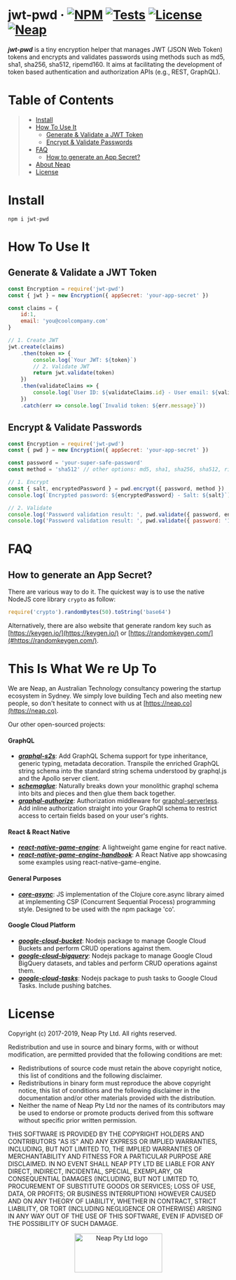 # jwt-pwd &middot;  [![NPM](https://img.shields.io/npm/v/jwt-pwd.svg?style=flat)](https://www.npmjs.com/package/jwt-pwd) [![Tests](https://travis-ci.org/nicolasdao/jwt-pwd.svg?branch=master)](https://travis-ci.org/nicolasdao/jwt-pwd) [![License](https://img.shields.io/badge/License-BSD%203--Clause-blue.svg)](https://opensource.org/licenses/BSD-3-Clause) [![Neap](https://neap.co/img/made_by_neap.svg)](#this-is-what-we-re-up-to)
__*jwt-pwd*__ is a tiny encryption helper that manages JWT (JSON Web Token) tokens and encrypts and validates passwords using methods such as md5, sha1, sha256, sha512, ripemd160. It aims at facilitating the development of token based authentication and authorization APIs (e.g., REST, GraphQL). 

# Table of Contents

> * [Install](#install) 
> * [How To Use It](#how-to-use-it) 
> 	- [Generate & Validate a JWT Token](#generate--validate-a-jwt-token) 
> 	- [Encrypt & Validate Passwords](#encrypt--validate-passwords) 
> * [FAQ](#faq) 
> 	- [How to generate an App Secret?](#how-to-generate-an-app-secret) 
> * [About Neap](#this-is-what-we-re-up-to)
> * [License](#license)


# Install
```
npm i jwt-pwd
```

# How To Use It
## Generate & Validate a JWT Token

```js
const Encryption = require('jwt-pwd')
const { jwt } = new Encryption({ appSecret: 'your-app-secret' })

const claims = {
	id:1,
	email: 'you@coolcompany.com'
}

// 1. Create JWT
jwt.create(claims)
	.then(token => {
		console.log(`Your JWT: ${token}`)
		// 2. Validate JWT
		return jwt.validate(token)
	})
	.then(validateClaims => {
		console.log(`User ID: ${validateClaims.id} - User email: ${validateClaims.email}`)
	})
	.catch(err => console.log(`Invalid token: ${err.message}`))

```

## Encrypt & Validate Passwords

```js
const Encryption = require('jwt-pwd')
const { pwd } = new Encryption({ appSecret: 'your-app-secret' })

const password = 'your-super-safe-password'
const method = 'sha512' // other options: md5, sha1, sha256, sha512, ripemd160

// 1. Encrypt
const { salt, encryptedPassword } = pwd.encrypt({ password, method })
console.log(`Encrypted password: ${encryptedPassword} - Salt: ${salt}`)

// 2. Validate
console.log('Password validation result: ', pwd.validate({ password, encryptedPassword, salt, method })) 
console.log('Password validation result: ', pwd.validate({ password: '123', encryptedPassword, salt, method }))

```

# FAQ
## How to generate an App Secret?

There are various way to do it. The quickest way is to use the native NodeJS core library `crypto` as follow:

```js
require('crypto').randomBytes(50).toString('base64')
````

Alternatively, there are also website that generate random key such as [https://keygen.io/](https://keygen.io/) or [https://randomkeygen.com/](#https://randomkeygen.com/).

# This Is What We re Up To
We are Neap, an Australian Technology consultancy powering the startup ecosystem in Sydney. We simply love building Tech and also meeting new people, so don't hesitate to connect with us at [https://neap.co](https://neap.co).

Our other open-sourced projects:
#### GraphQL
* [__*graphql-s2s*__](https://github.com/nicolasdao/graphql-s2s): Add GraphQL Schema support for type inheritance, generic typing, metadata decoration. Transpile the enriched GraphQL string schema into the standard string schema understood by graphql.js and the Apollo server client.
* [__*schemaglue*__](https://github.com/nicolasdao/schemaglue): Naturally breaks down your monolithic graphql schema into bits and pieces and then glue them back together.
* [__*graphql-authorize*__](https://github.com/nicolasdao/graphql-authorize.git): Authorization middleware for [graphql-serverless](https://github.com/nicolasdao/graphql-serverless). Add inline authorization straight into your GraphQl schema to restrict access to certain fields based on your user's rights.

#### React & React Native
* [__*react-native-game-engine*__](https://github.com/bberak/react-native-game-engine): A lightweight game engine for react native.
* [__*react-native-game-engine-handbook*__](https://github.com/bberak/react-native-game-engine-handbook): A React Native app showcasing some examples using react-native-game-engine.

#### General Purposes
* [__*core-async*__](https://github.com/nicolasdao/core-async): JS implementation of the Clojure core.async library aimed at implementing CSP (Concurrent Sequential Process) programming style. Designed to be used with the npm package 'co'.

#### Google Cloud Platform
* [__*google-cloud-bucket*__](https://github.com/nicolasdao/google-cloud-bucket): Nodejs package to manage Google Cloud Buckets and perform CRUD operations against them.
* [__*google-cloud-bigquery*__](https://github.com/nicolasdao/google-cloud-bigquery): Nodejs package to manage Google Cloud BigQuery datasets, and tables and perform CRUD operations against them.
* [__*google-cloud-tasks*__](https://github.com/nicolasdao/google-cloud-tasks): Nodejs package to push tasks to Google Cloud Tasks. Include pushing batches.

# License
Copyright (c) 2017-2019, Neap Pty Ltd.
All rights reserved.

Redistribution and use in source and binary forms, with or without modification, are permitted provided that the following conditions are met:
* Redistributions of source code must retain the above copyright notice, this list of conditions and the following disclaimer.
* Redistributions in binary form must reproduce the above copyright notice, this list of conditions and the following disclaimer in the documentation and/or other materials provided with the distribution.
* Neither the name of Neap Pty Ltd nor the names of its contributors may be used to endorse or promote products derived from this software without specific prior written permission.

THIS SOFTWARE IS PROVIDED BY THE COPYRIGHT HOLDERS AND CONTRIBUTORS "AS IS" AND
ANY EXPRESS OR IMPLIED WARRANTIES, INCLUDING, BUT NOT LIMITED TO, THE IMPLIED
WARRANTIES OF MERCHANTABILITY AND FITNESS FOR A PARTICULAR PURPOSE ARE
DISCLAIMED. IN NO EVENT SHALL NEAP PTY LTD BE LIABLE FOR ANY
DIRECT, INDIRECT, INCIDENTAL, SPECIAL, EXEMPLARY, OR CONSEQUENTIAL DAMAGES
(INCLUDING, BUT NOT LIMITED TO, PROCUREMENT OF SUBSTITUTE GOODS OR SERVICES;
LOSS OF USE, DATA, OR PROFITS; OR BUSINESS INTERRUPTION) HOWEVER CAUSED AND
ON ANY THEORY OF LIABILITY, WHETHER IN CONTRACT, STRICT LIABILITY, OR TORT
(INCLUDING NEGLIGENCE OR OTHERWISE) ARISING IN ANY WAY OUT OF THE USE OF THIS
SOFTWARE, EVEN IF ADVISED OF THE POSSIBILITY OF SUCH DAMAGE.

<p align="center"><a href="https://neap.co" target="_blank"><img src="https://neap.co/img/neap_color_horizontal.png" alt="Neap Pty Ltd logo" title="Neap" height="89" width="200"/></a></p>



